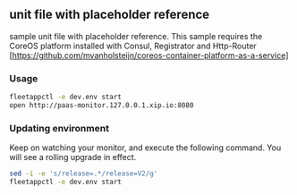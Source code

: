 ## unit file with placeholder reference
sample unit file with placeholder reference.
This sample requires  the CoreOS platform installed with Consul, Registrator and Http-Router [https://github.com/mvanholsteijn/coreos-container-platform-as-a-service]

### Usage
```bash
fleetappctl -e dev.env start
open http://paas-monitor.127.0.0.1.xip.io:8080
```

### Updating environment
Keep on watching your monitor, and execute the following command. You will see a rolling
upgrade in effect.
```bash
sed -i -e 's/release=.*/release=V2/g'
fleetappctl -e dev.env start
```


